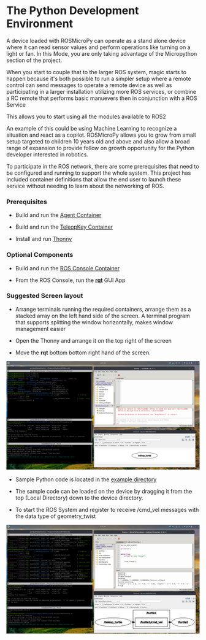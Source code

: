 # The Python Development Environment

 A device loaded with ROSMicroPy can operate as a stand alone device where it can read sensor values and perform operations like turning on a light or fan.  In this Mode, you are only taking advantage of the Micropython section of the project. 
 
 When you start to couple that to the larger ROS system, magic starts to happen because it's both possible to run a simpler setup where a remote control can send messages to operate a remote device as well as participating in a larger installation utilizing more ROS services, or combine a RC remote that performs basic manuevers then in conjunction with a ROS Service
 
 This allows you to start using all the modules available to ROS2
 
 An example of this could be using Machine Learning to recognize a situation and react as a copilot. ROSMicroPy allows you to grow from small setup targeted to children 10 years old and above and also allow a broad range of expansion to provide follow on growth opportunity for the Python developer interested in robotics.  

 To participate in the ROS network, there are some prerequisites that need to be configured and running to support the whole system. This project has included container definitions that allow the end user to launch these service without needing to learn about the networking of ROS. 

 
### Prerequisites  
- Build and run the [Agent Container](../containerSupport/containerROSAgent.md)

- Build and run the [TeleopKey Container](../containerSupport/containerTeleopKey.md)

- Install and run [Thonny](https://thonny.org/)

### Optional Components
- Build and run the [ROS Console Container](../containerSupport/containerROSConsole.md)

- From the ROS Console, run the [**rqt**](https://wiki.ros.org/rqt) GUI App

### Suggested Screen layout
- Arrange terminals running the required containers, arrange them as a stacked array on the left hand side of the screen. A terminal program that supports splitting the window horizontally, makes window management easier

- Open the Thonny and arrange it on the top right of the screen

- Move the  **rqt** bottom bottom right hand of the screen.

![Screen shot before running](../images/startup.png)


- Sample Python code is located in the [example directory](../../example)

- The sample code can be loaded on the device by dragging it from the top (Local Directory) down to the device directory.
  
- To start the ROS System and register to receive /cmd_vel messages with the data type of geometry_twist 

![Screen shot before running](../images/running.png)
